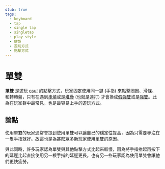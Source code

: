 ```yaml
---
stub: true
tags:
  - keyboard
  - tap
  - single tap
  - singletap
  - play style
  - 鍵盤
  - 遊玩方式
  - 點擊方式
---
```


# 單雙

**單雙** 是遊玩 [osu!](/wiki/Game_mode/osu!) 的點擊方式，玩家固定使用同一鍵 (手指) 來點擊圈圈、滑條、和轉轉盤，只有在遇到[串燒](/wiki/Beatmap/Pattern/Stream)或是[堆疊](/wiki/Mapping_techniques/Stack) (也就是連打) 才會換成[假強雙](/wiki/Play_style/Double_tapping)或是[強雙](/wiki/Play_style/Alternating)。此為在玩家群中最常見，也是最容易上手的遊玩方式。

## 論點

使用單雙的玩家通常會提到使用單雙可以讓自己的穩定性提高，因為只需要專注在一隻手指就好。故這也是為甚麼眾多新玩家使用單雙的原因。

與此同時，許多玩家認為單雙與其他點擊方式比起來較慢，因為將手指抬起再按下的延遲比起直接使用另一根手指的延遲更長，也有另一些玩家認為使用單雙會讓他們更快疲勞。
